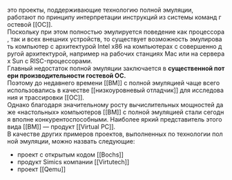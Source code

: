 это проекты, поддерживающие технологию полной эмуляции, 
работают по принципу интерпретации инструкций из системы команд гостевой [[ОС]].
Поскольку при этом полностью эмулируется поведение как процессора, так и всех внешних устройств, то существует возможность эмулировать компьютер с архитектурой Intel х86 на компьютерах с совершенно другой архитектурой, например на рабочих станциях Mac или на серверах Sun с RISC-процессорами. 
Главный недостаток полной эмуляции заключается в __существенной потери производительности гостевой ОС.__ 
Поэтому до недавнего времени [[ВМ]] с полной эмуляцией чаще всего использовались в качестве [[низкоуровневый отладчик]] для исследования и трассировки [[ОС]]. 
Однако благодаря значительному росту вычислительных мощностей даже «настольных» компьютеров [[ВМ]] с полной эмуляцией стали сегодня вполне конкурентоспособными. Наиболее яркий представитель этого вида [[ВМ]] — продукт [[Virtual PC]].
В качестве других примеров проектов, выполненных по технологии полной эмуляции, можно назвать следующие:

- проект с открытым кодом [[Bochs]]
- продукт Simics компании [[Virtutech]]
- проект [[Qemu]]